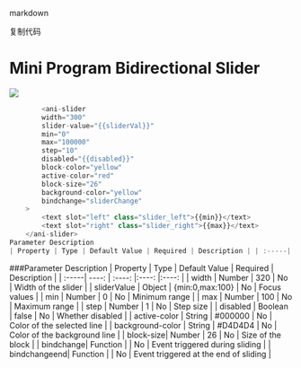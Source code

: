 markdown


复制代码
# Mini Program Bidirectional Slider
![](img.png)
```javascript
        <ani-slider
        width="300"
        slider-value="{{sliderVal}}"
        min="0"
        max="100000"
        step="10"
        disabled="{{disabled}}"
        block-color="yellow"
        active-color="red"
        block-size="26"
        background-color="yellow"
        bindchange="sliderChange"
    >
        <text slot="left" class="slider_left">{{min}}</text>
        <text slot="right" class="slider_right">{{max}}</text>
    </ani-slider>
Parameter Description
| Property | Type | Default Value | Required | Description | | :-----| ----: | :----: |:----: |:----: | | width | Number | 320 | No | Width of the slider | | sliderValue | Object | {min:0,max:100} | No | Focus values | | min | Number | 0 | No | Minimum range | | max | Number | 100 | No | Maximum range | | step | Number | 1 | No | Step size | | disabled | Boolean | false | No | Whether disabled | | active-color | String | #000000 | No | Color of the selected line | | background-color | String | #D4D4D4 | No | Color of the background line | | block-size| Number | 26 | No | Size of the block | | bindchange| Function | | No | Event triggered during 
```
###Parameter Description
| Property | Type | Default Value | Required | Description |
| :-----| ----: | :----: |:----: |:----: | 
| width | Number | 320 | No | Width of the slider |
| sliderValue | Object | {min:0,max:100} | No | Focus values |
| min | Number | 0 | No | Minimum range | 
| max | Number | 100 | No | Maximum range |
| step | Number | 1 | No | Step size |
| disabled | Boolean | false | No | Whether disabled |
| active-color | String | #000000 | No | Color of the selected line | 
| background-color | String | #D4D4D4 | No | Color of the background line |
| block-size| Number | 26 | No | Size of the block | 
| bindchange| Function | | No | Event triggered during sliding |
| bindchangeend| Function | 
| No | Event triggered at the end of sliding |
